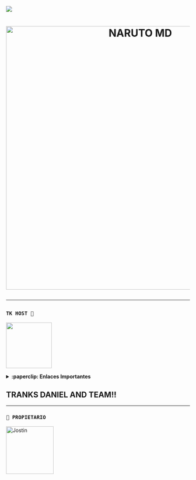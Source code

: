 <img src="https://readme-typing-svg.herokuapp.com/?font=mono&size=30&duration=4000&color=FF0000&center=falso&vCenter=falso&lines=亗+𝐍𝐀𝐑𝐔𝐓𝐎+𝐁𝐎𝐓+𝐌𝐃+亗;☣+𝐄𝐋+𝐌𝐄𝐉𝐎𝐑+☣;@jostin_max.bot">      

<h1 align="center">
<p>
<img src= "https://freeimage.host/i/dZMDuhx" alt="NARUTO MD" width="720">
</p>

---
### **`TK HOST 📲`**
<a href="https://dash.tk-joanhost.com"><img src="https://i.ibb.co/pr8TnWJ/SAVE-20240915-183758.jpg" height="125px"></a>

<details>
 <summary><b>:paperclip: Enlaces Importantes</b></summary>

- **Dashboard:** [`Aquí`](https://dash.tk-joanhost.com)
- **Panel:** [`Aquí`](https://panel.tk-joanhost.com)
- **Canal de WhatsApp:** [`Aquí`](https://whatsapp.com/channel/0029VaoZXbk6RGJNYQVP8r27)

</details>

## TRANKS DANIEL AND TEAM!!
----
### **`👑 PROPIETARIO`**
<a
href="https://github.com/Jostin-444"><img src="https://github.com/Jostin-444.png" width="130" height="130" alt="Jostin"/></a>
